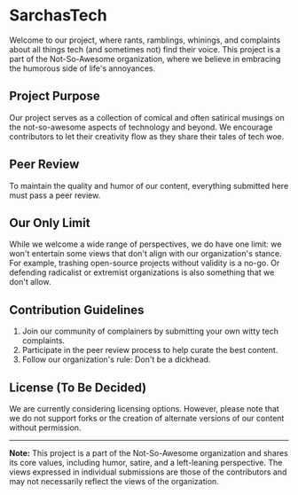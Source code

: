 # SarchasTech

Welcome to our project, where rants, ramblings, whinings, and complaints about all things tech (and sometimes not) find their voice. This project is a part of the Not-So-Awesome organization, where we believe in embracing the humorous side of life's annoyances.

## Project Purpose
Our project serves as a collection of comical and often satirical musings on the not-so-awesome aspects of technology and beyond. We encourage contributors to let their creativity flow as they share their tales of tech woe.

## Peer Review
To maintain the quality and humor of our content, everything submitted here must pass a peer review.

## Our Only Limit
While we welcome a wide range of perspectives, we do have one limit: we won't entertain some views that don't align with our organization's stance. For example, trashing open-source projects without validity is a no-go. Or defending radicalist or extremist organizations is also something that we don't allow.

## Contribution Guidelines
1. Join our community of complainers by submitting your own witty tech complaints.
2. Participate in the peer review process to help curate the best content.
3. Follow our organization's rule: Don't be a dickhead.

## License (To Be Decided)
We are currently considering licensing options. However, please note that we do not support forks or the creation of alternate versions of our content without permission.

---

**Note:** This project is a part of the Not-So-Awesome organization and shares its core values, including humor, satire, and a left-leaning perspective. The views expressed in individual submissions are those of the contributors and may not necessarily reflect the views of the organization.
